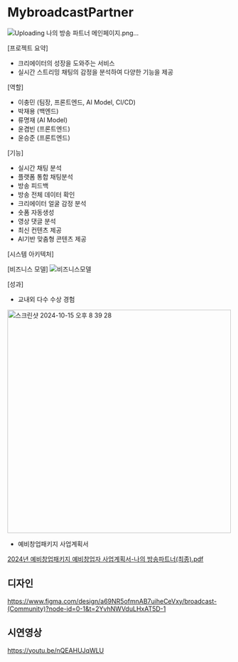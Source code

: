 # MybroadcastPartner
![Uploading 나의 방송 파트너 메인페이지.png…]()


[프로젝트 요약] 

- 크리에이터의 성장을 도와주는 서비스
- 실시간 스트리밍 채팅의 감정을 분석하여 다양한 기능을 제공

[역할] 

- 이충민 (팀장, 프론트엔드, AI Model, CI/CD)
- 박재용 (백엔드)
- 류명재 (AI Model)
- 윤겸빈 (프론트엔드)
- 윤승준 (프론트엔드)

[기능] 

- 실시간 채팅 분석
- 플랫폼 통합 채팅분석
- 방송 피드백
- 방송 전체 데이터 확인
- 크리에이터 얼굴 감정 분석
- 숏폼 자동생성
- 영상 댓글 분석
- 최신 컨텐츠 제공
- AI기반 맞춤형 콘텐츠 제공

[시스템 아키텍처]



[비즈니스 모델]
![비즈니스모델](https://github.com/user-attachments/assets/d369f9be-896f-4cd2-bb28-bd3ad1d6fe54)


[성과] 

- 교내외 다수 수상 경험
<img width="503" alt="스크린샷 2024-10-15 오후 8 39 28" src="https://github.com/user-attachments/assets/80dd8be3-b3c8-4036-b7bf-9f534558b983">



- 예비창업패키지 사업계획서
  
[2024년 예비창업패키지 예비창업자 사업계획서-나의 방송파트너(최종).pdf](https://github.com/user-attachments/files/17377417/2024.-.pdf)
    
   

## 디자인

https://www.figma.com/design/a69NR5ofmnAB7uiheCeVxy/broadcast-(Community)?node-id=0-1&t=2YvhNWVduLHxAT5D-1

## 시연영상

https://youtu.be/nQEAHUJqWLU
